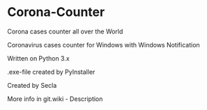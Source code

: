 # Corona-Counter
 <p>Corona cases counter all over the World</P>
 <p>Coronavirus cases counter for Windows with Windows Notification</p>
 <p>Written on Python 3.x</p>
 <p>.exe-file created by PyInstaller</p>
 <p>Created by Secla</p>
 <p>More info in git.wiki - Description</p>